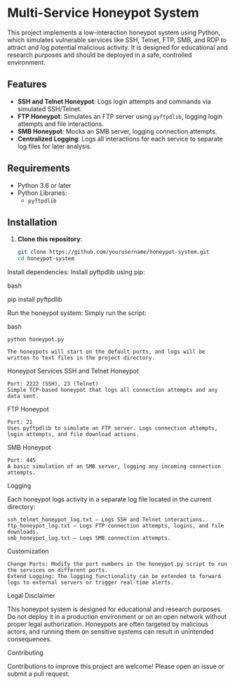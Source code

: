 # Multi-Service Honeypot System

This project implements a low-interaction honeypot system using Python, which simulates vulnerable services like SSH, Telnet, FTP, SMB, and RDP to attract and log potential malicious activity. It is designed for educational and research purposes and should be deployed in a safe, controlled environment.

## Features

- **SSH and Telnet Honeypot**: Logs login attempts and commands via simulated SSH/Telnet.
- **FTP Honeypot**: Simulates an FTP server using `pyftpdlib`, logging login attempts and file interactions.
- **SMB Honeypot**: Mocks an SMB server, logging connection attempts.
- **Centralized Logging**: Logs all interactions for each service to separate log files for later analysis.

## Requirements

- Python 3.6 or later
- Python Libraries:
  - `pyftpdlib`

## Installation

1. **Clone this repository**:

   ```bash
   git clone https://github.com/yourusername/honeypot-system.git
   cd honeypot-system

Install dependencies: Install pyftpdlib using pip:

bash

pip install pyftpdlib

Run the honeypot system: Simply run the script:

bash

    python honeypot.py

    The honeypots will start on the default ports, and logs will be written to text files in the project directory.

Honeypot Services
SSH and Telnet Honeypot

    Port: 2222 (SSH), 23 (Telnet)
    Simple TCP-based honeypot that logs all connection attempts and any data sent.

FTP Honeypot

    Port: 21
    Uses pyftpdlib to simulate an FTP server. Logs connection attempts, login attempts, and file download actions.

SMB Honeypot

    Port: 445
    A basic simulation of an SMB server, logging any incoming connection attempts.


Logging

Each honeypot logs activity in a separate log file located in the current directory:

    ssh_telnet_honeypot_log.txt — Logs SSH and Telnet interactions.
    ftp_honeypot_log.txt — Logs FTP connection attempts, logins, and file downloads.
    smb_honeypot_log.txt — Logs SMB connection attempts.

Customization

    Change Ports: Modify the port numbers in the honeypot.py script to run the services on different ports.
    Extend Logging: The logging functionality can be extended to forward logs to external servers or trigger real-time alerts.

Legal Disclaimer

This honeypot system is designed for educational and research purposes. Do not deploy it in a production environment or on an open network without proper legal authorization. Honeypots are often targeted by malicious actors, and running them on sensitive systems can result in unintended consequences.

Contributing

Contributions to improve this project are welcome! Please open an issue or submit a pull request.

